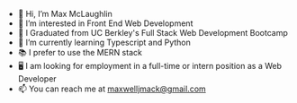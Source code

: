 - 👋 Hi, I’m Max McLaughlin
- 👀 I’m interested in Front End Web Development
- 🏫 I Graduated from UC Berkley's Full Stack Web Development Bootcamp
- 🌱 I’m currently learning Typescript and Python
- 📚 I prefer to use the MERN stack
- 🖥️ I am looking for employment in a full-time or intern position as a Web Developer
- 📫 You can reach me at maxwelljmack@gmail.com
